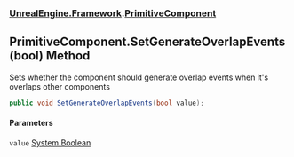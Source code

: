 ### [UnrealEngine.Framework](UnrealEngine_Framework.md 'UnrealEngine.Framework').[PrimitiveComponent](PrimitiveComponent.md 'UnrealEngine.Framework.PrimitiveComponent')
## PrimitiveComponent.SetGenerateOverlapEvents(bool) Method
Sets whether the component should generate overlap events when it's overlaps other components  
```csharp
public void SetGenerateOverlapEvents(bool value);
```
#### Parameters
<a name='UnrealEngine_Framework_PrimitiveComponent_SetGenerateOverlapEvents(bool)_value'></a>
`value` [System.Boolean](https://docs.microsoft.com/en-us/dotnet/api/System.Boolean 'System.Boolean')  
  
